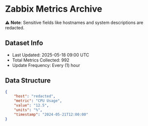 # Zabbix Metrics Archive

⚠️ **Note**: Sensitive fields like hostnames and system descriptions are redacted.

## Dataset Info
- Last Updated: 2025-05-18 09:00 UTC
- Total Metrics Collected: 992
- Update Frequency: Every (1) hour

## Data Structure
```json
{
    "host": "redacted",
    "metric": "CPU Usage",
    "value": "12.5",
    "units": "%",
    "timestamp": "2024-05-21T12:00:00"
}
```
